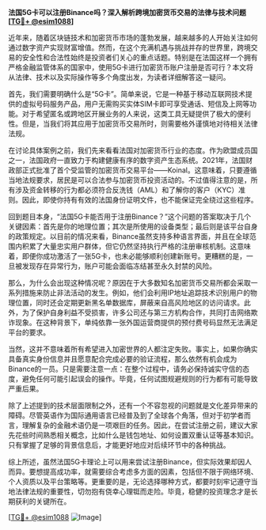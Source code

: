 **法国5G卡可以注册Binance吗？深入解析跨境加密货币交易的法律与技术问题[[TG💪+ @esim1088](https://t.me/s/esim1088)]**

近年来，随着区块链技术和加密货币市场的蓬勃发展，越来越多的人开始关注如何通过数字资产实现财富增值。然而，在这个充满机遇与挑战并存的世界里，跨境交易的安全性和合法性始终是投资者们关心的重点话题。特别是在法国这样一个拥有严格金融监管体系的国家中，使用5G卡进行加密货币账户注册是否可行？本文将从法律、技术以及实际操作等多个角度出发，为读者详细解答这一疑问。

首先，我们需要明确什么是“5G卡”。简单来说，它是一种基于移动互联网技术提供的虚拟号码服务产品，用户无需购买实体SIM卡即可享受通话、短信及上网等功能。对于希望匿名或跨地区开展业务的人来说，这类工具无疑提供了极大的便利性。但是，当我们将其应用于加密货币交易所时，则需要格外谨慎地对待相关法律法规。

在讨论具体案例之前，我们先来看看法国对加密货币行业的态度。作为欧盟成员国之一，法国政府一直致力于构建健康有序的数字资产生态系统。2021年，法国财政部正式批准了首个受监管的加密货币交易平台——Koinal。这意味着，只要遵循当地法规要求，居民是可以合法参与加密货币投资活动的。不过值得注意的是，所有涉及资金转移的行为都必须符合反洗钱（AML）和了解你的客户（KYC）准则。因此，即使你持有有效的法国身份证明文件，也不能保证完全绕过这些程序。

回到题目本身，“法国5G卡能否用于注册Binance？”这个问题的答案取决于几个关键因素：首先是你的地理位置；其次是所使用的设备类型；最后则是该平台自身的政策规定。以目前的情况来看，Binance虽然支持多种语言界面，并且在全球范围内积累了大量忠实用户群体，但它仍然坚持执行严格的注册审核机制。这意味着，即便你成功激活了一张5G卡，也未必能够顺利创建新账号。更糟糕的是，一旦被发现存在异常行为，账户可能会面临冻结甚至永久封禁的风险。

那么，为什么会出现这种情况呢？原因在于大多数知名加密货币交易所都会采取一系列措施来防止非法活动的发生。例如，他们会利用IP地址追踪技术识别用户的物理位置，同时还会定期更新黑名单数据库，屏蔽来自高风险地区的访问请求。此外，为了保护自身利益不受损害，许多公司还与第三方机构合作，共同打击网络欺诈现象。在这种背景下，单纯依靠一张外国运营商提供的预付费号码显然无法满足平台的要求。

当然，这并不意味着所有希望进入加密世界的人都注定失败。事实上，如果你确实具备真实身份信息并且愿意配合完成必要的验证流程，那么依然有机会成为Binance的一员。只是需要注意一点：在整个过程中，请务必保持诚实守信的态度，避免任何可能引起误会的操作。毕竟，任何试图规避规则的行为都有可能导致严重后果。

除了上述提到的技术层面限制之外，还有一个不容忽视的问题就是文化差异带来的障碍。尽管英语作为国际通用语言已经普及到了全球各个角落，但对于初学者而言，理解复杂的金融术语仍是一项艰巨的任务。因此，在尝试注册之前，建议大家先花些时间熟悉相关概念，比如什么是钱包地址、如何设置双重认证等基本知识。只有掌握了足够的背景信息后，才能更好地应对后续环节中的各种挑战。

综上所述，虽然法国5G卡理论上可以用来尝试注册Binance，但实际效果却因人而异。要想提高成功率，就需要综合考虑多方面的因素，包括但不限于网络环境、个人资质以及平台策略等。更重要的是，无论选择哪种方式，都要时刻牢记遵守当地法律法规的重要性，切勿抱有侥幸心理铤而走险。毕竟，稳健的投资理念才是长期获利的关键所在。

[[TG💪+ @esim1088](https://t.me/s/esim1088) ![Image](https://i.postimg.cc/4NQfJmqS/Snipaste-2025-05-13-00-14-12.png)]